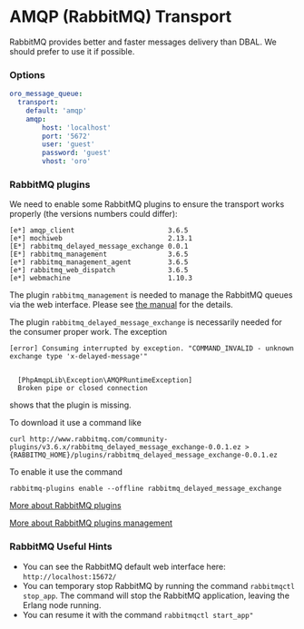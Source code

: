 # AMQP (RabbitMQ) Transport

RabbitMQ provides better and faster messages delivery than DBAL. We should prefer to use it if possible.

### Options

```yaml
oro_message_queue:
  transport:
    default: 'amqp'
    amqp:
        host: 'localhost' 
        port: '5672' 
        user: 'guest' 
        password: 'guest' 
        vhost: 'oro' 
```

### RabbitMQ plugins

We need to enable some RabbitMQ plugins to ensure the transport works properly (the versions numbers could differ):

```
[e*] amqp_client                       3.6.5 
[e*] mochiweb                          2.13.1 
[E*] rabbitmq_delayed_message_exchange 0.0.1
[E*] rabbitmq_management               3.6.5
[e*] rabbitmq_management_agent         3.6.5
[e*] rabbitmq_web_dispatch             3.6.5
[e*] webmachine                        1.10.3
```

The plugin `rabbitmq_management` is needed to manage the RabbitMQ queues via the web interface. Please see 
[the manual](https://www.rabbitmq.com/management.html) for the details.

The plugin `rabbitmq_delayed_message_exchange` is necessarily needed for the consumer proper work. The exception

```
[error] Consuming interrupted by exception. "COMMAND_INVALID - unknown exchange type 'x-delayed-message'"

                                               
  [PhpAmqpLib\Exception\AMQPRuntimeException]  
  Broken pipe or closed connection   
```
  
shows that the plugin is missing. 
  
To download it use a command like

```
curl http://www.rabbitmq.com/community-plugins/v3.6.x/rabbitmq_delayed_message_exchange-0.0.1.ez > {RABBITMQ_HOME}/plugins/rabbitmq_delayed_message_exchange-0.0.1.ez
```
  
To enable it use the command
  
```
rabbitmq-plugins enable --offline rabbitmq_delayed_message_exchange
```


[More about RabbitMQ plugins](https://www.rabbitmq.com/community-plugins.html)

[More about RabbitMQ plugins management](https://www.rabbitmq.com/plugins.html)
  
### RabbitMQ Useful Hints

* You can see the RabbitMQ default web interface here: `http://localhost:15672/`
* You can temporary stop RabbitMQ by running the command `rabbitmqctl stop_app`. The command will stop the RabbitMQ application, leaving the Erlang node running.
* You can resume it with the command `rabbitmqctl start_app"` 